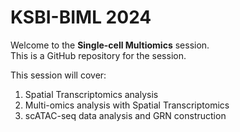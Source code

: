 # KSBI-BIML 2024
Welcome to the **Single-cell Multiomics** session.  
This is a GitHub repository for the session.

This session will cover:  
1. Spatial Transcriptomics analysis
2. Multi-omics analysis with Spatial Transcriptomics
3. scATAC-seq data analysis and GRN construction
